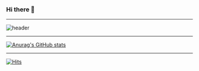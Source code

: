 ### Hi there 👋
***
<!--
**gotoplace/gotoplace** is a ✨ _special_ ✨ repository because its `README.md` (this file) appears on your GitHub profile.

Here are some ideas to get you started:

- 🔭 I’m currently working on ...
- 🌱 I’m currently learning ...
- 👯 I’m looking to collaborate on ...
- 🤔 I’m looking for help with ...
- 💬 Ask me about ...
- 📫 How to reach me: ...
- 😄 Pronouns: ...
- ⚡ Fun fact: ...
-->

![header](https://capsule-render.vercel.app/api?type=waving&color=auto&height=300&section=header&text=welcome&fontSize=80&fontAlignY=40&desc=to%20my%20GitHub&descAlign=70&descAlignY=60)
***

[![Anurag's GitHub stats](https://github-readme-stats.vercel.app/api?username=gotoplace&show_icons=true&theme=radical)](https://github.com/anuraghazra/github-readme-stats)
***

[![Hits](https://hits.seeyoufarm.com/api/count/incr/badge.svg?url=https%3A%2F%2Fgithub.com%2Fgotoplace%2Fhit-counter&count_bg=%2379C83D&title_bg=%23555555&icon=porsche.svg&icon_color=%23E7E7E7&title=hits&edge_flat=false)](https://hits.seeyoufarm.com)
